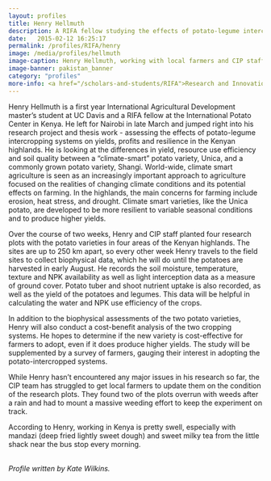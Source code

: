 ```yaml
---
layout: profiles
title: Henry Hellmuth
description: A RIFA fellow studying the effects of potato-legume intercropping systems in the Kenyan Highlands
date:   2015-02-12 16:25:17
permalink: /profiles/RIFA/henry
image: /media/profiles/hellmuth
image-caption: Henry Hellmuth, working with local farmers and CIP staff on a potato trial field.
image-banner: pakistan_banner
category: "profiles"
more-info: <a href="/scholars-and-students/RIFA">Research and Innovation Fellowship for Agriculture (RIFA)</a><br><a href="http://iad.ucdavis.edu/">International Agricultural Development Graduate Group</a>
---
```

Henry Hellmuth is a first year International Agricultural Development master’s student at UC Davis and a RIFA fellow at the International Potato Center in Kenya. He left for Nairobi in late March and jumped right into his research project and thesis work - assessing the effects of potato-legume intercropping systems on yields, profits and resilience in the Kenyan highlands. He is looking at the differences in yield, resource use efficiency and soil quality between a “climate-smart” potato variety, Unica, and a commonly grown potato variety, Shangi. World-wide, climate smart agriculture is seen as an increasingly important approach to agriculture focused on the realities of changing climate conditions and its potential effects on farming. In the highlands, the main concerns for farming include erosion, heat stress, and drought. Climate smart varieties, like the Unica potato, are developed to be more resilient to variable seasonal conditions and to produce higher yields. <br>

Over the course of two weeks, Henry and CIP staff planted four research plots with the potato varieties in four areas of the Kenyan highlands. The sites are up to 250 km apart, so every other week Henry travels to the field sites to collect biophysical data, which he will do until the potatoes are harvested in early August. He records the soil moisture, temperature, texture and NPK availability as well as light interception data as a measure of ground cover. Potato tuber and shoot nutrient uptake is also recorded, as well as the yield of the potatoes and legumes. This data will be helpful in calculating the water and NPK use efficiency of the crops. <br>  

In addition to the biophysical assessments of the two potato varieties, Henry will also conduct a cost-benefit analysis of the two cropping systems. He hopes to determine if the new variety is cost-effective for farmers to adopt, even if it does produce higher yields. The study will be supplemented by a survey of farmers, gauging their interest in adopting the potato-intercropped systems. <br>

While Henry hasn’t encountered any major issues in his research so far, the CIP team has struggled to get local farmers to update them on the condition of the research plots. They found two of the plots overrun with weeds after a rain and had to mount a massive weeding effort to keep the experiment on track. <br>  

According to Henry, working in Kenya is pretty swell, especially with mandazi (deep fried lightly sweet dough) and sweet milky tea from the little shack near the bus stop every morning. <br>
<br>


<p><i>Profile written by Kate Wilkins.</i></p>
